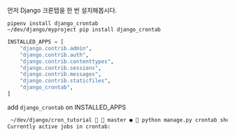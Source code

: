 먼저 Django 크론탭을 한 번 설치해봅시다.  

`pipenv install django_crontab`  
`~/dev/django/myproject pip install django_crontab`  


```python
INSTALLED_APPS = [
    "django.contrib.admin",
    "django.contrib.auth",
    "django.contrib.contenttypes",
    "django.contrib.sessions",
    "django.contrib.messages",
    "django.contrib.staticfiles",
    "django_crontab",
]
``` 
add `django_crontab` on INSTALLED_APPS 


```bash
 ~/dev/django/cron_tutorial   master ●  python manage.py crontab show
Currently active jobs in crontab:
```  

